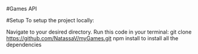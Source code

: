 #Games API

#Setup
To setup the project locally:

Navigate to your desired directory.
Run this code in your terminal: git clone https://github.com/NatassaV/myGames.git
npm install to install all the dependencies

